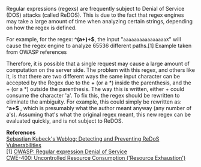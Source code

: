  Regular expressions (regexs) are frequently subject to Denial of Service (DOS) attacks (called ReDOS). This is due to the fact that regex engines may take a large amount of time when analyzing certain strings, depending on how the regex is defined.

For example, for the regex: **^(a+)+$**, the input "`aaaaaaaaaaaaaaaaX`" will cause the regex engine to analyze 65536 different paths.[1] Example taken from OWASP references

Therefore, it is possible that a single request may cause a large amount of computation on the server side. The problem with this regex, and others like it, is that there are two different ways the same input character can be accepted by the Regex due to the + (or a \*) inside the parenthesis, and the + (or a \*) outside the parenthesis. The way this is written, either + could consume the character 'a'. To fix this, the regex should be rewritten to eliminate the ambiguity. For example, this could simply be rewritten as: **^a+$** , which is presumably what the author meant anyway (any number of a's). Assuming that's what the original regex meant, this new regex can be evaluated quickly, and is not subject to ReDOS.

  

**References**  
[Sebastian Kubeck's Weblog: Detecting and Preventing ReDoS Vulnerabilities](http://www.jroller.com/sebastianKuebeck/entry/detecting_and_preventing_redos_vulnerabilities)  
[1] [OWASP: Regular expression Denial of Service](https://www.owasp.org/index.php/Regular_expression_Denial_of_Service_-_ReDoS)  
[CWE-400: Uncontrolled Resource Consumption ('Resource Exhaustion')](http://cwe.mitre.org/data/definitions/400.html)

